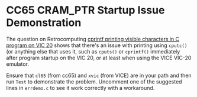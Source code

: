 CC65 CRAM_PTR Startup Issue Demonstration
==========================================

The question on Retrocomputing [cprintf printing visible characters in
C program on VIC 20][rc 12492] shows that there's an issue with
printing using `cputc()` (or anything else that uses it, such as
`cputs()` or `cprintf()` immediately after program startup on the VIC
20, or at least when using the VICE VIC-20 emulator.

Ensure that `cl65` (from cc65) and `xvic` (from VICE) are in your path
and then run `Test` to demonstrate the problem. Uncomment one of the
suggested lines in `errdemo.c` to see it work correctly with a
workaround.


[rc 12492]: https://retrocomputing.stackexchange.com/q/12492/7208
